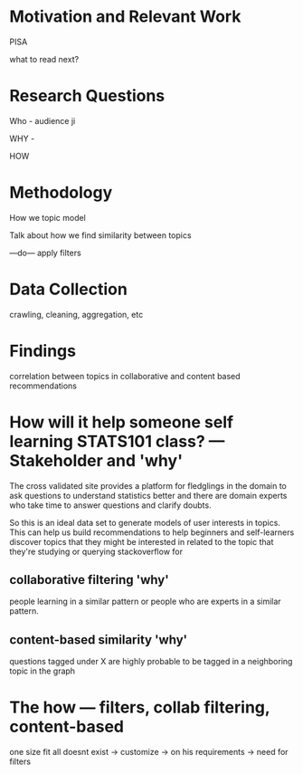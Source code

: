 # Motivation and Relevant Work

PISA

what to read next?

# Research Questions

Who  -  audience ji

WHY - 

HOW

# Methodology

How we topic model

Talk about how we find similarity between topics

—do— apply filters

# Data Collection

crawling, cleaning, aggregation, etc

# Findings

correlation between topics in collaborative and content based recommendations







# How will it help someone self learning STATS101 class? — Stakeholder and 'why'

The cross validated site provides a platform for fledglings in the domain to ask questions to understand statistics better and there are domain experts who take time to answer questions and clarify doubts.

So this is  an ideal data set to generate models of user interests in topics. This can help us build recommendations to help beginners and self-learners discover topics that they might be interested in related to the topic that they're studying or querying stackoverflow for



## collaborative filtering 'why'

people learning in a similar pattern or people who are experts in a similar pattern. 

## content-based similarity 'why'

questions tagged under X are highly probable to be tagged in a neighboring topic in the graph



# The how  — filters, collab filtering, content-based

one size fit all doesnt exist -> customize -> on his requirements -> need for filters